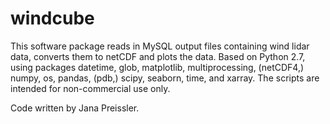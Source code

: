 # windcube

This software package reads in MySQL output files containing wind lidar data, converts them to netCDF and plots the data.
Based on Python 2.7, using packages datetime, glob, matplotlib, multiprocessing, (netCDF4,) numpy, os, pandas, (pdb,) scipy, seaborn, time, and xarray. The scripts are intended for non-commercial use only.



Code written by Jana Preissler.
